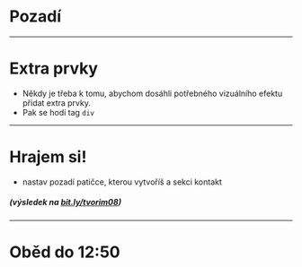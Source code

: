<!-- .slide: data-state="c-slide-inter" -->

# Pozadí

---

# Extra prvky

>>>
* Někdy je třeba k tomu, abychom dosáhli potřebného vizuálního efektu přidat extra prvky.
* Pak se hodí tag `div`

---

<!-- .slide: data-state="c-slide-task" -->

# Hrajem si!

* nastav pozadí patičce, kterou vytvoříš a sekci kontakt

##### (výsledek na [bit.ly/tvorim08](http://bit.ly/tvorim08))
<!-- .element: class="c-text-xs c-text-right" -->

---

<!-- .slide: data-state="c-slide-break" -->

# Oběd do 12:50
